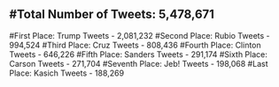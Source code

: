 #Total Number of Tweets: 5,478,671 
---
#First Place: Trump Tweets - 2,081,232
#Second Place: Rubio Tweets - 994,524
#Third Place: Cruz Tweets - 808,436
#Fourth Place: Clinton Tweets - 646,226
#Fifth Place: Sanders Tweets - 291,174
#Sixth Place: Carson Tweets - 271,704
#Seventh Place: Jeb! Tweets - 198,068
#Last Place: Kasich Tweets - 188,269
